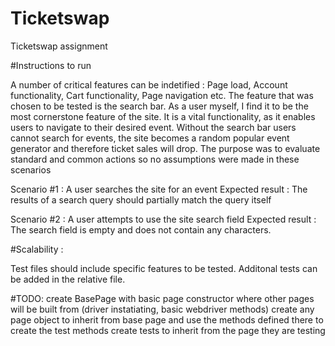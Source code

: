 # Ticketswap
 Ticketswap assignment
 
 #Instructions to run 


A number of critical features can be indetified : Page load, Account functionality, Cart functionality, Page navigation etc.
The feature that was chosen to be tested is the search bar. 
As a user myself, I find it to be the most cornerstone feature of the site.
It is a vital functionality, as it enables users to navigate to their desired event. 
Without the search bar users cannot search for events, the site becomes a random popular event generator and therefore ticket sales will drop.
The purpose was to evaluate standard and common actions so no assumptions were made in these scenarios

Scenario #1 : A user searches the site for an event
Expected result : The results of a search query should partially match the query itself

Scenario #2 : A user attempts to use the site search field
Expected result : The search field is empty and does not contain any characters.


#Scalability : 

Test files should include specific features to be tested.
Additonal tests can be added in the relative file.

#TODO: 
create BasePage with basic page constructor where other pages will be built from (driver instatiating, basic webdriver methods)
create any page object to inherit from base page and use the methods defined there to create the test methods
create tests to inherit from the page they are testing
